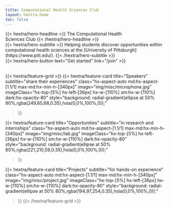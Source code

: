 ```yaml
---
title: Computational Health Sciences Club
layout: hextra-home
toc: false
---
```


<div class="hx-mt-6 hx-mb-6">
{{< hextra/hero-headline >}}
  The Computational Health&nbsp;<br class="sm:hx-block hx-hidden" />Sciences Club
{{< /hextra/hero-headline >}}
</div>

<div class="hx-mb-12">
{{< hextra/hero-subtitle >}}
  Helping students discover opportunities within computational health sciences at the [University of Pittsburgh](https://www.pitt.edu/).
{{< /hextra/hero-subtitle >}}
</div>

<div class="hx-mb-6">
{{< hextra/hero-button text="Get started" link="/join" >}}
</div>

<br>

{{< hextra/feature-grid >}}
  {{< hextra/feature-card
    title="Speakers"
    subtitle="share their experiences"
    class="hx-aspect-auto md:hx-aspect-[1.1/1] max-md:hx-min-h-[340px]"
    image="img/misc/microphone.jpg"
    imageClass="hx-top-[5%] hx-left-[36px] hx-w-[110%] sm:hx-w-[110%] dark:hx-opacity-80"
    style="background: radial-gradient(ellipse at 50% 80%,rgba(249,65,68,0.35),hsla(0,0%,100%,0));"
  >}}

  {{< hextra/feature-card
    title="Opportunities"
    subtitle="in research and internships"
    class="hx-aspect-auto md:hx-aspect-[1.1/1] max-md:hx-min-h-[340px]"
    image="img/misc/lab.jpg"
    imageClass="hx-top-[5%] hx-left-[36px] hx-w-[110%] sm:hx-w-[110%] dark:hx-opacity-80"
    style="background: radial-gradient(ellipse at 50% 80%,rgba(221,210,59,0.35),hsla(0,0%,100%,0));"
  >}}

  {{< hextra/feature-card
    title="Projects"
    subtitle="for hands-on experience"
    class="hx-aspect-auto md:hx-aspect-[1.1/1] max-md:hx-min-h-[340px]"
    image="img/misc/project.jpg"
    imageClass="hx-top-[5%] hx-left-[36px] hx-w-[110%] sm:hx-w-[110%] dark:hx-opacity-80"
    style="background: radial-gradient(ellipse at 50% 80%,rgba(194,97,254,0.35),hsla(0,0%,100%,0));"
  >}}
{{< /hextra/feature-grid >}}
